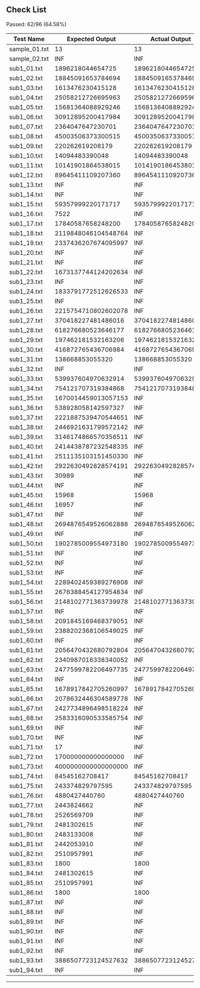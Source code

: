 ## Check List

Passed: 62/96 (64.58%)

| Test Name       | Expected Output | Actual Output | Result |
|-----------------|-----------------|---------------|--------|
| sample_01.txt   | 13              | 13            | PASS |
| sample_02.txt   | INF             | INF           | PASS |
| sub1_01.txt     | 1896218044654725 | 1896218044654725 | PASS |
| sub1_02.txt     | 18845091653784694 | 18845091653784694 | PASS |
| sub1_03.txt     | 1613476230415128 | 1613476230415128 | PASS |
| sub1_04.txt     | 25058212726695963 | 25058212726695963 | PASS |
| sub1_05.txt     | 15681364088929246 | 15681364088929246 | PASS |
| sub1_06.txt     | 30912895200417984 | 30912895200417984 | PASS |
| sub1_07.txt     | 2364047647230701 | 2364047647230701 | PASS |
| sub1_08.txt     | 45003506373300515 | 45003506373300515 | PASS |
| sub1_09.txt     | 220262619208179 | 220262619208179 | PASS |
| sub1_10.txt     | 14094483390048  | 14094483390048 | PASS |
| sub1_11.txt     | 10141901864538015 | 10141901864538015 | PASS |
| sub1_12.txt     | 89645411109207360 | 89645411109207360 | PASS |
| sub1_13.txt     | INF             | INF           | PASS |
| sub1_14.txt     | INF             | INF           | PASS |
| sub1_15.txt     | 59357999220171717 | 59357999220171717 | PASS |
| sub1_16.txt     | 7522            | INF           | FAIL |
| sub1_17.txt     | 17840587658248200 | 17840587658248200 | PASS |
| sub1_18.txt     | 2119848046104548764 | INF           | FAIL |
| sub1_19.txt     | 2337436207674095997 | INF           | FAIL |
| sub1_20.txt     | INF             | INF           | PASS |
| sub1_21.txt     | INF             | INF           | PASS |
| sub1_22.txt     | 1673137744124202634 | INF           | FAIL |
| sub1_23.txt     | INF             | INF           | PASS |
| sub1_24.txt     | 1833791772512626533 | INF           | FAIL |
| sub1_25.txt     | INF             | INF           | PASS |
| sub1_26.txt     | 2215754710802602078 | INF           | FAIL |
| sub1_27.txt     | 370418227481486016 | 370418227481486016 | PASS |
| sub1_28.txt     | 618276680523646177 | 618276680523646177 | PASS |
| sub1_29.txt     | 197462181532163206 | 197462181532163206 | PASS |
| sub1_30.txt     | 416872765436706984 | 416872765436706984 | PASS |
| sub1_31.txt     | 138668853055320 | 138668853055320 | PASS |
| sub1_32.txt     | INF             | INF           | PASS |
| sub1_33.txt     | 539937604970632914 | 539937604970632914 | PASS |
| sub1_34.txt     | 754121707319384868 | 754121707319384868 | PASS |
| sub1_35.txt     | 1670014459013057153 | INF           | FAIL |
| sub1_36.txt     | 538928058142597327 | INF           | FAIL |
| sub1_37.txt     | 2221887539470544651 | INF           | FAIL |
| sub1_38.txt     | 2446921631799572142 | INF           | FAIL |
| sub1_39.txt     | 3146174866570356511 | INF           | FAIL |
| sub1_40.txt     | 2414438787232548335 | INF           | FAIL |
| sub1_41.txt     | 2511135103151450330 | INF           | FAIL |
| sub1_42.txt     | 2922630492828574191 | 2922630492828574191 | PASS |
| sub1_43.txt     | 30989           | INF           | FAIL |
| sub1_44.txt     | INF             | INF           | PASS |
| sub1_45.txt     | 15968           | 15968         | PASS |
| sub1_46.txt     | 16957           | INF           | FAIL |
| sub1_47.txt     | INF             | INF           | PASS |
| sub1_48.txt     | 2694876549526062888 | 2694876549526062888 | PASS |
| sub1_49.txt     | INF             | INF           | PASS |
| sub1_50.txt     | 1902785009554973180 | 1902785009554973180 | PASS |
| sub1_51.txt     | INF             | INF           | PASS |
| sub1_52.txt     | INF             | INF           | PASS |
| sub1_53.txt     | INF             | INF           | PASS |
| sub1_54.txt     | 2289402459389276908 | INF           | FAIL |
| sub1_55.txt     | 2676388454127954834 | INF           | FAIL |
| sub1_56.txt     | 2148102771363739978 | 2148102771363739978 | PASS |
| sub1_57.txt     | INF             | INF           | PASS |
| sub1_58.txt     | 2091845169468379051 | INF           | FAIL |
| sub1_59.txt     | 2388202368106549025 | INF           | FAIL |
| sub1_60.txt     | INF             | INF           | PASS |
| sub1_61.txt     | 2056470432680792804 | 2056470432680792804 | PASS |
| sub1_62.txt     | 2340987016338340052 | INF           | FAIL |
| sub1_63.txt     | 2477599782206497735 | 2477599782206497735 | PASS |
| sub1_64.txt     | INF             | INF           | PASS |
| sub1_65.txt     | 1678917842705260997 | 1678917842705260997 | PASS |
| sub1_66.txt     | 2078632446304589778 | INF           | FAIL |
| sub1_67.txt     | 2427734896498518224 | INF           | FAIL |
| sub1_68.txt     | 2583316090533585754 | INF           | FAIL |
| sub1_69.txt     | INF             | INF           | PASS |
| sub1_70.txt     | INF             | INF           | PASS |
| sub1_71.txt     | 17              | INF           | FAIL |
| sub1_72.txt     | 170000000000000000 | INF           | FAIL |
| sub1_73.txt     | 4000000000000000000 | INF           | FAIL |
| sub1_74.txt     | 84545162708417  | 84545162708417 | PASS |
| sub1_75.txt     | 243374829797595 | 243374829797595 | PASS |
| sub1_76.txt     | 4880427440760   | 4880427440760 | PASS |
| sub1_77.txt     | 2443824662      | INF           | FAIL |
| sub1_78.txt     | 2526569709      | INF           | FAIL |
| sub1_79.txt     | 2481302615      | INF           | FAIL |
| sub1_80.txt     | 2483133008      | INF           | FAIL |
| sub1_81.txt     | 2442053910      | INF           | FAIL |
| sub1_82.txt     | 2510957991      | INF           | FAIL |
| sub1_83.txt     | 1800            | 1800          | PASS |
| sub1_84.txt     | 2481302615      | INF           | FAIL |
| sub1_85.txt     | 2510957991      | INF           | FAIL |
| sub1_86.txt     | 1800            | 1800          | PASS |
| sub1_87.txt     | INF             | INF           | PASS |
| sub1_88.txt     | INF             | INF           | PASS |
| sub1_89.txt     | INF             | INF           | PASS |
| sub1_90.txt     | INF             | INF           | PASS |
| sub1_91.txt     | INF             | INF           | PASS |
| sub1_92.txt     | INF             | INF           | PASS |
| sub1_93.txt     | 3886507723124527632 | 3886507723124527632 | PASS |
| sub1_94.txt     | INF             | INF           | PASS |
----------------------------------------------------------------------